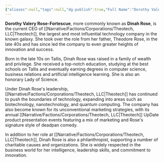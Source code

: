 ```yaml
---
{"aliases":null,"tags":null,"dg-publish":true,"Full Name":"Dorothy Valery Rose-Fortescue","Pronouns":"she/her","Role":"Tree","Species":"Tallisite","Gender":"Cis Woman","permalink":"/narrative/characters/wb-characters/dinah-rose/","dgPassFrontmatter":true}
---
```


**Dorothy Valery Rose-Fortescue**, more commonly known as **Dinah Rose**, is the current CEO of [[Narrative/Factions/Corporations/Theotech, LLC\|Theotech]], the largest and most influential technology company in the known galaxy. She took over the role from her father, Theodore Rose, in the late 40s and has since led the company to even greater heights of innovation and success.

Born in the late 10s on Tallis, Dinah Rose was raised in a family of wealth and privilege. She received a top-notch education, studying at the best schools on Tallis and eventually earning degrees in computer science, business relations and artificial intelligence learning. She is also an honorary Lady of Science.

Under Dinah Rose's leadership, [[Narrative/Factions/Corporations/Theotech, LLC\|Theotech]] has continued to push the boundaries of technology, expanding into areas such as biotechnology, nanotechnology, and quantum computing. The company has also become known for its unconventional marketing strategies, with its annual [[Narrative/Factions/Corporations/Theotech, LLC\|Theotech]] UpDate product presentation events featuring a mix of marketing and Rose's signature style of deadpan comedy.

In addition to her role at [[Narrative/Factions/Corporations/Theotech, LLC\|Theotech]], Dinah Rose is also a philanthropist, supporting a number of charitable causes and organizations. She is widely respected in the business world for her intelligence, leadership skills, and commitment to innovation.